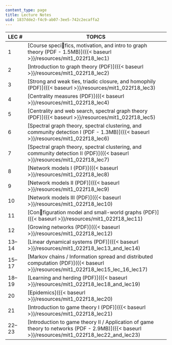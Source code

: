 ```yaml
---
content_type: page
title: Lecture Notes
uid: 1837dde2-f4c9-ab07-3ee5-742c2ecaffa2
---
```


| LEC # | TOPICS |
| --- | --- |
| 1 | [Course specifics, motivation, and intro to graph theory (PDF - 1.5MB)]({{< baseurl >}}/resources/mit1_022f18_lec1) |
| 2 | [Introduction to graph theory (PDF)]({{< baseurl >}}/resources/mit1_022f18_lec2) |
| 3 | [Strong and weak ties, triadic closure, and homophily (PDF)]({{< baseurl >}}/resources/mit1_022f18_lec3) |
| 4 | [Centrality measures (PDF)]({{< baseurl >}}/resources/mit1_022f18_lec4) |
| 5 | [Centrality and web search, spectral graph theory (PDF)]({{< baseurl >}}/resources/mit1_022f18_lec5) |
| 6  | [Spectral graph theory, spectral clustering, and community detection I (PDF - 1.3MB)]({{< baseurl >}}/resources/mit1_022f18_lec6) |
| 7 | [Spectral graph theory, spectral clustering, and community detection II (PDF)]({{< baseurl >}}/resources/mit1_022f18_lec7) |
| 8  | [Network models I (PDF)]({{< baseurl >}}/resources/mit1_022f18_lec8) |
| 9 | [Network models II (PDF)]({{< baseurl >}}/resources/mit1_022f18_lec9) |
| 10 | [Network models III (PDF)]({{< baseurl >}}/resources/mit1_022f18_lec10) |
| 11 | [Configuration model and small-world graphs (PDF)]({{< baseurl >}}/resources/mit1_022f18_lec11) |
| 12 | [Growing networks (PDF)]({{< baseurl >}}/resources/mit1_022f18_lec12) |
| 13–14 | [Linear dynamical systems (PDF)]({{< baseurl >}}/resources/mit1_022f18_lec13_and_lec14) |
| 15–17 | [Markov chains / Information spread and distributed computation (PDF)]({{< baseurl >}}/resources/mit1_022f18_lec15_lec_16_lec17) |
| 18–19 | [Learning and herding (PDF)]({{< baseurl >}}/resources/mit1_022f18_lec18_and_lec19) |
| 20 | [Epidemics]({{< baseurl >}}/resources/mit1_022f18_lec20)  |
| 21 | [Introduction to game theory I (PDF)]({{< baseurl >}}/resources/mit1_022f18_lec21) |
| 22–23 | [Introduction to game theory II / Application of game theory to networks (PDF - 2.9MB)]({{< baseurl >}}/resources/mit1_022f18_lec22_and_lec23)